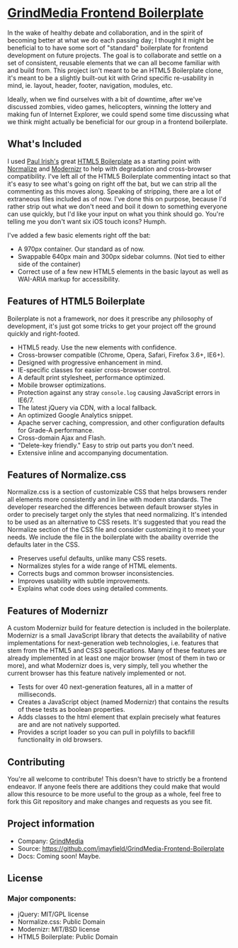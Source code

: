 # [GrindMedia Frontend Boilerplate](https://github.com/jmayfield/GrindMedia-Frontend-Boilerplate)

In the wake of healthy debate and collaboration, and in the spirit of becoming better at what we do each passing day; I thought it might be beneficial to to have some sort of "standard" boilerplate for frontend development on future projects. The goal is to collaborate and settle on a set of consistent, reusable elements that we can all become familiar with and build from. This project isn't meant to be an HTML5 Boilerplate clone, it's meant to be a slightly built-out kit with Grind specific re-usability in mind, ie. layout, header, footer, navigation, modules, etc.

Ideally, when we find ourselves with a bit of downtime, after we've discussed zombies, video games, helicopters, winning the lottery and making fun of Internet Explorer, we could spend some time discussing what we think might actually be beneficial for our group in a frontend boilerplate.


## What's Included

I used [Paul Irish's](http://paulirish.com/) great [HTML5 Boilerplate](http://html5boilerplate.com/) as a starting point with [Normalize](http://necolas.github.com/normalize.css/) and [Modernizr](http://www.modernizr.com/) to help with degradation and cross-browser compatibility. I've left all of the HTML5 Boilerplate commenting intact so that it's easy to see what's going on right off the bat, but we can strip all the commenting as this moves along. Speaking of stripping, there are a lot of extraneous files included as of now. I've done this on purpose, because I'd rather strip out what we don't need and boil it down to something everyone can use quickly, but I'd like your input on what you think should go. You're telling me you don't want six iOS touch icons? Humph.

I've added a few basic elements right off the bat:

* A 970px container. Our standard as of now.
* Swappable 640px main and 300px sidebar columns. (Not tied to either side of the container)
* Correct use of a few new HTML5 elements in the basic layout as well as WAI-ARIA markup for accessibility.


## Features of HTML5 Boilerplate

Boilerplate is not a framework, nor does it prescribe any philosophy of development, it's just got some tricks to get your project off the ground quickly and right-footed.

* HTML5 ready. Use the new elements with confidence.
* Cross-browser compatible (Chrome, Opera, Safari, Firefox 3.6+, IE6+).
* Designed with progressive enhancement in mind.
* IE-specific classes for easier cross-browser control.
* A default print stylesheet, performance optimized.
* Mobile browser optimizations.
* Protection against any stray `console.log` causing JavaScript errors in IE6/7.
* The latest jQuery via CDN, with a local fallback.
* An optimized Google Analytics snippet.
* Apache server caching, compression, and other configuration defaults for Grade-A performance.
* Cross-domain Ajax and Flash.
* "Delete-key friendly." Easy to strip out parts you don't need.
* Extensive inline and accompanying documentation.


## Features of Normalize.css

Normalize.css is a section of customizable CSS that helps browsers render all elements more consistently and in line with modern standards. The developer researched the differences between default browser styles in order to precisely target only the styles that need normalizing. It's intended to be used as an alternative to CSS resets. It's suggested that you read the Normalize section of the CSS file and consider customizing it to meet your needs. We include the file in the boilerplate with the abaility override the defaults later in the CSS.

* Preserves useful defaults, unlike many CSS resets.
* Normalizes styles for a wide range of HTML elements.
* Corrects bugs and common browser inconsistencies.
* Improves usability with subtle improvements.
* Explains what code does using detailed comments.


## Features of Modernizr

A custom Modernizr build for feature detection is included in the boilerplate. Modernizr is a small JavaScript library that detects the availability of native implementations for next-generation web technologies, i.e. features that stem from the HTML5 and CSS3 specifications. Many of these features are already implemented in at least one major browser (most of them in two or more), and what Modernizr does is, very simply, tell you whether the current browser has this feature natively implemented or not.

* Tests for over 40 next-generation features, all in a matter of milliseconds.
* Creates a JavaScript object (named Modernizr) that contains the results of these tests as boolean properties.
* Adds classes to the html element that explain precisely what features are and are not natively supported.
* Provides a script loader so you can pull in polyfills to backfill functionality in old browsers.


## Contributing

You're all welcome to contribute! This doesn't have to strictly be a frontend endeavor. If anyone feels there are additions they could make that would allow this resource to be more useful to the group as a whole, feel free to fork this Git repository and make changes and requests as you see fit.


## Project information

* Company: [GrindMedia](http://www.grindmedia.com/)
* Source: https://github.com/jmayfield/GrindMedia-Frontend-Boilerplate
* Docs: Coming soon! Maybe.


## License

### Major components:

* jQuery: MIT/GPL license
* Normalize.css: Public Domain
* Modernizr: MIT/BSD license
* HTML5 Boilerplate: Public Domain